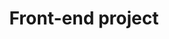 ---
title: "Front-end project"
excerpt: "A project for extracting handwriting style from images"
collection: projects
---
